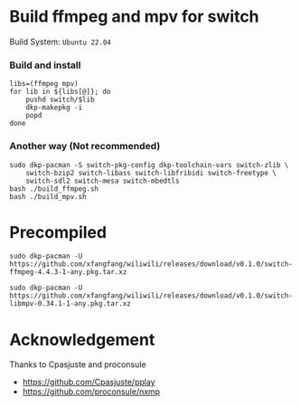 # Build ffmpeg and mpv for switch

Build System: `Ubuntu 22.04`

### Build and install

```shell
libs=(ffmpeg mpv)
for lib in ${libs[@]}; do
    pushd switch/$lib
    dkp-makepkg -i
    popd 
done
```

### Another way (Not recommended)

```shell
sudo dkp-pacman -S switch-pkg-config dkp-toolchain-vars switch-zlib \
    switch-bzip2 switch-libass switch-libfribidi switch-freetype \
    switch-sdl2 switch-mesa switch-mbedtls
bash ./build_ffmpeg.sh
bash ./build_mpv.sh
```

# Precompiled

```
sudo dkp-pacman -U https://github.com/xfangfang/wiliwili/releases/download/v0.1.0/switch-ffmpeg-4.4.3-1-any.pkg.tar.xz

sudo dkp-pacman -U https://github.com/xfangfang/wiliwili/releases/download/v0.1.0/switch-libmpv-0.34.1-1-any.pkg.tar.xz
```


# Acknowledgement

Thanks to Cpasjuste and proconsule

- https://github.com/Cpasjuste/pplay
- https://github.com/proconsule/nxmp